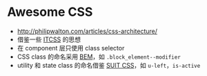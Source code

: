 # Awesome CSS

- http://philipwalton.com/articles/css-architecture/
- 借鉴一些 [ITCSS](https://speakerdeck.com/dafed/managing-css-projects-with-itcss) 的思想
- 在 component 层只使用 class selector
- CSS class 的命名采用 [BEM](https://css-tricks.com/bem-101/)，如 `.block_element--modifier`
- utility 和 state class 的命名借鉴 [SUIT CSS](https://github.com/suitcss/suit/blob/master/doc/README.md)，如 `u-left`，`is-active`
